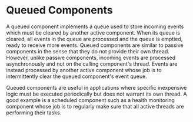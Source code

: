 # Queued Components

A queued component implements a queue used to store incoming events which must be cleared by another active component.
When its queue is cleared, all events in the queue are processed and the queue is emptied, ready to receive more events.
Queued components are similar to passive components in the sense that they do not provide their own thread. However,
unlike passive components, incoming events are processed asynchronously and not on the calling component's thread.
Events are instead processed by another active component whose job is to intermittently clear the queued component's
event queue.

Queued components are useful in applications where specific inexpensive logic must be executed periodically but does not
warrant its own thread. A good example is a scheduled component such as a health monitoring component whose job is to
regularly make sure that all active threads are performing their tasks.
